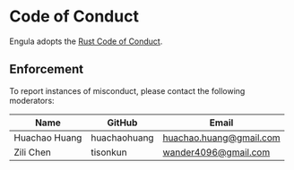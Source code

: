 # Code of Conduct

Engula adopts the [Rust Code of Conduct](https://www.rust-lang.org/policies/code-of-conduct).

## Enforcement

To report instances of misconduct, please contact the following moderators:

| Name          | GitHub       | Email                   |
| ------------- | ------------ | ----------------------- |
| Huachao Huang | huachaohuang | huachao.huang@gmail.com |
| Zili Chen     | tisonkun     | wander4096@gmail.com    |
